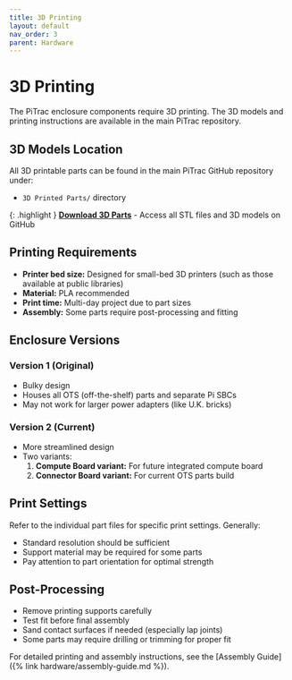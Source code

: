 ```yaml
---
title: 3D Printing
layout: default
nav_order: 3
parent: Hardware
---
```


# 3D Printing

The PiTrac enclosure components require 3D printing. The 3D models and printing instructions are available in the main PiTrac repository.

## 3D Models Location

All 3D printable parts can be found in the main PiTrac GitHub repository under:
- `3D Printed Parts/` directory

{: .highlight }
**[Download 3D Parts](https://github.com/pitraclm/pitrac/tree/main/3D%20Printed%20Parts)** - Access all STL files and 3D models on GitHub

## Printing Requirements

- **Printer bed size:** Designed for small-bed 3D printers (such as those available at public libraries)
- **Material:** PLA recommended
- **Print time:** Multi-day project due to part sizes
- **Assembly:** Some parts require post-processing and fitting

## Enclosure Versions

### Version 1 (Original)
- Bulky design
- Houses all OTS (off-the-shelf) parts and separate Pi SBCs
- May not work for larger power adapters (like U.K. bricks)

### Version 2 (Current)
- More streamlined design
- Two variants:
  1. **Compute Board variant:** For future integrated compute board
  2. **Connector Board variant:** For current OTS parts build

## Print Settings

Refer to the individual part files for specific print settings. Generally:
- Standard resolution should be sufficient
- Support material may be required for some parts
- Pay attention to part orientation for optimal strength

## Post-Processing

- Remove printing supports carefully
- Test fit before final assembly
- Sand contact surfaces if needed (especially lap joints)
- Some parts may require drilling or trimming for proper fit

For detailed printing and assembly instructions, see the [Assembly Guide]({% link hardware/assembly-guide.md %}).